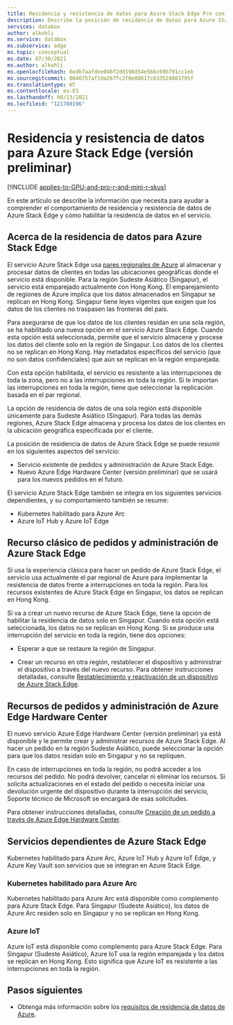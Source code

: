 ```yaml
---
title: Residencia y resistencia de datos para Azure Stack Edge Pro con GPU/Pro R/Mini R
description: Describe la posición de residencia de datos para Azure Stack Edge.
services: databox
author: alkohli
ms.service: databox
ms.subservice: edge
ms.topic: conceptual
ms.date: 07/30/2021
ms.author: alkohli
ms.openlocfilehash: 6edb7aafdee046f2dd198d54e566c69b791cc1eb
ms.sourcegitcommit: 0046757af1da267fc2f0e88617c633524883795f
ms.translationtype: HT
ms.contentlocale: es-ES
ms.lasthandoff: 08/13/2021
ms.locfileid: "121780196"
---
```

# <a name="data-residency-and-resiliency-for-azure-stack-edge-preview"></a>Residencia y resistencia de datos para Azure Stack Edge (versión preliminar)

[!INCLUDE [applies-to-GPU-and-pro-r-and-mini-r-skus](../../includes/azure-stack-edge-applies-to-gpu-pro-r-mini-r-sku.md)]

En este artículo se describe la información que necesita para ayudar a comprender el comportamiento de residencia y resistencia de datos de Azure Stack Edge y cómo habilitar la residencia de datos en el servicio.  

## <a name="about-data-residency-for-azure-stack-edge"></a>Acerca de la residencia de datos para Azure Stack Edge 

El servicio Azure Stack Edge usa [pares regionales de Azure](../best-practices-availability-paired-regions.md#azure-regional-pairs) al almacenar y procesar datos de clientes en todas las ubicaciones geográficas donde el servicio está disponible. Para la región Sudeste Asiático (Singapur), el servicio está emparejado actualmente con Hong Kong. El emparejamiento de regiones de Azure implica que los datos almacenados en Singapur se replican en Hong Kong. Singapur tiene leyes vigentes que exigen que los datos de los clientes no traspasen las fronteras del país. 

Para asegurarse de que los datos de los clientes residan en una sola región, se ha habilitado una nueva opción en el servicio Azure Stack Edge. Cuando esta opción está seleccionada, permite que el servicio almacene y procese los datos del cliente solo en la región de Singapur. Los datos de los clientes no se replican en Hong Kong. Hay metadatos específicos del servicio (que no son datos confidenciales) que aún se replican en la región emparejada.  

Con esta opción habilitada, el servicio es resistente a las interrupciones de toda la zona, pero no a las interrupciones en toda la región. Si le importan las interrupciones en toda la región, tiene que seleccionar la replicación basada en el par regional.

La opción de residencia de datos de una sola región está disponible únicamente para Sudeste Asiático (Singapur). Para todas las demás regiones, Azure Stack Edge almacena y procesa los datos de los clientes en la ubicación geográfica especificada por el cliente.

La posición de residencia de datos de Azure Stack Edge se puede resumir en los siguientes aspectos del servicio:

- Servicio existente de pedidos y administración de Azure Stack Edge.
- Nuevo Azure Edge Hardware Center (versión preliminar) que se usará para los nuevos pedidos en el futuro.
<!--- Telemetry for the device and the service.
- Proactive Support log collection where any logs that the service generates are stored in a single region and are not replicated to the paired region.-->

El servicio Azure Stack Edge también se integra en los siguientes servicios dependientes, y su comportamiento también se resume: 

- Kubernetes habilitado para Azure Arc
- Azure IoT Hub y Azure IoT Edge
<!--- Azure Key Vault -->


## <a name="azure-stack-edge-classic-ordering-and-management-resource"></a>Recurso clásico de pedidos y administración de Azure Stack Edge 

Si usa la experiencia clásica para hacer un pedido de Azure Stack Edge, el servicio usa actualmente el par regional de Azure para implementar la resistencia de datos frente a interrupciones en toda la región. Para los recursos existentes de Azure Stack Edge en Singapur, los datos se replican en Hong Kong.

Si va a crear un nuevo recurso de Azure Stack Edge, tiene la opción de habilitar la residencia de datos solo en Singapur. Cuando esta opción está seleccionada, los datos no se replican en Hong Kong. Si se produce una interrupción del servicio en toda la región, tiene dos opciones:

- Esperar a que se restaure la región de Singapur.

- Crear un recurso en otra región, restablecer el dispositivo y administrar el dispositivo a través del nuevo recurso. Para obtener instrucciones detalladas, consulte [Restablecimiento y reactivación de un dispositivo de Azure Stack Edge](azure-stack-edge-reset-reactivate-device.md).

## <a name="azure-edge-hardware-center-ordering-and-management-resource"></a>Recursos de pedidos y administración de Azure Edge Hardware Center 

El nuevo servicio Azure Edge Hardware Center (versión preliminar) ya está disponible y le permite crear y administrar recursos de Azure Stack Edge. Al hacer un pedido en la región Sudeste Asiático, puede seleccionar la opción para que los datos residan solo en Singapur y no se repliquen. 

En caso de interrupciones en toda la región, no podrá acceder a los recursos del pedido. No podrá devolver, cancelar ni eliminar los recursos. Si solicita actualizaciones en el estado del pedido o necesita iniciar una devolución urgente del dispositivo durante la interrupción del servicio, Soporte técnico de Microsoft se encargará de esas solicitudes.

Para obtener instrucciones detalladas, consulte [Creación de un pedido a través de Azure Edge Hardware Center](azure-stack-edge-gpu-deploy-prep.md#create-a-new-resource).


<!--## Azure Stack Edge telemetry

As Azure Stack Edge is a first-party Microsoft device, the telemetry from the device is automatically collected (without the user consent) and sent to Microsoft. This telemetry is stored in a common central location. This gathered telemetry provides valuable insights into enterprise deployments of Azure Stack Edge. This telemetry is also used for security, health, quality, and performance analysis.

- Microsoft collects telemetry for the infrastructure VMs (for example, Kubernetes master VM and Kubernetes worker VM) deployed on your Azure Stack Edge device and hosts. Telemetry is also gathered for other services that run on Azure Stack Edge device (for example, local Azure Resource Manager, Kubernetes dashboard). 
- The telemetry data is encrypted-in-transit as well at rest.
- Raw telemetry data sent to Microsoft is retained for 90 days. Aggregated data is retained for longer.
- For all the containerized workloads (deployed via IoT Edge and Kubernetes) and VM workloads, the application data is considered as the customer data. This data can only be accessed by the customer unless it pertains to the underlying infrastructure. 

For more information, see [Use the Kubernetes dashboard to monitor the Kubernetes cluster health on your Azure Stack Edge Pro device](azure-stack-edge-gpu-monitor-kubernetes-dashboard.md).-->

## <a name="azure-stack-edge-dependent-services"></a>Servicios dependientes de Azure Stack Edge

Kubernetes habilitado para Azure Arc, Azure IoT Hub y Azure IoT Edge, y Azure Key Vault son servicios que se integran en Azure Stack Edge.

### <a name="azure-arc-enabled-kubernetes"></a>Kubernetes habilitado para Azure Arc 

Kubernetes habilitado para Azure Arc está disponible como complemento para Azure Stack Edge. Para Singapur (Sudeste Asiático), los datos de Azure Arc residen solo en Singapur y no se replican en Hong Kong. <!--If there is a region-wide outage, the service is not resilient.-->

<!--For all other regions, Azure Arc supports Azure Regional Pair and is resilient to any region-wide outages.--> 
<!--For more information, see [Data residency and resiliency for Azure Arc enabled Kubernetes clusters]().-->


### <a name="azure-iot"></a>Azure IoT

Azure IoT está disponible como complemento para Azure Stack Edge. Para Singapur (Sudeste Asiático), Azure IoT usa la región emparejada y los datos se replican en Hong Kong. Esto significa que Azure IoT es resistente a las interrupciones en toda la región. 

<!--For more information, see [Data residency and resiliency for Azure IoT]().-->


<!--### Azure Key Vault

Azure Key Vault currently uses Azure Regional Pair for region outage resiliency. For new Azure Key Vault resources, an option is now available that can be enabled at the subscription level. When enabled, if your service is deployed in Singapore (Southeast Asia), you can control the data replication to Hong Kong. 

If you choose to store and process the data only in Singapore region, then the service will not be resilient to region-wide outages. -->
<!--For more information, see [Data residency and resiliency for Azure Key Vault]().-->

## <a name="next-steps"></a>Pasos siguientes

- Obtenga más información sobre los [requisitos de residencia de datos de Azure](https://azure.microsoft.com/global-infrastructure/data-residency/).
